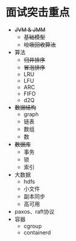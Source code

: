 # 面试突击重点

- ~~JVM & JMM~~
  - ~~基础模型~~
  - ~~垃圾回收算法~~
- 算法
  - ~~归并排序~~
  - ~~冒泡排序~~
  - LRU
  - LFU
  - ARC
  - FIFO
  - d2Q
- ~~数据结构~~
  - graph
  - 链表
  - 数组
  - 数
- ~~数据库~~
  - 事务
  - 锁
  - 索引
- 大数据
  - hdfs
  - 小文件
  - 副本同步
  - 高可用
- paxos、raft协议
- 容器
  - cgroup
  - containerd